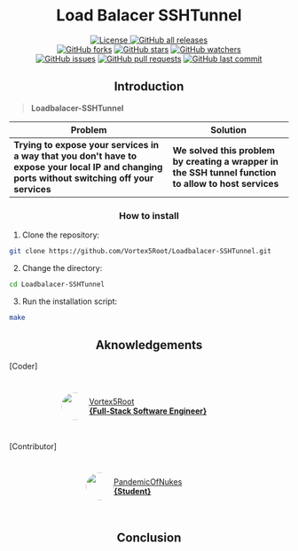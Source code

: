 <h1 align="center">Load Balacer SSHTunnel</h1>
<p align="center">
    <a href="https://github.com/Vortex5Root/Loadbalacer-SSHTunnel/blob/master/LICENSE"><img src="https://img.shields.io/github/license/Vortex5Root/Loadbalacer-SSHTunnel.svg" alt="License">
    <a href="https://github.com/Vortex5Root/Loadbalacer-SSHTunnel/releases"><img src="https://img.shields.io/github/downloads/Vortex5Root/Loadbalacer-SSHTunnel/total.svg" alt="GitHub all releases"></a><br>
    <a href="https://github.com/Vortex5Root/Loadbalacer-SSHTunnel/network"><img src="https://img.shields.io/github/forks/Vortex5Root/Loadbalacer-SSHTunnel.svg" alt="GitHub forks"></a>
    <a href="https://github.com/Vortex5Root/Loadbalacer-SSHTunnel/stargazers"><img src="https://img.shields.io/github/stars/Vortex5Root/Loadbalacer-SSHTunnel.svg" alt="GitHub stars"></a>
    <a href="https://github.com/Vortex5Root/Loadbalacer-SSHTunnel/watchers"><img src="https://img.shields.io/github/watchers/Vortex5Root/Loadbalacer-SSHTunnel.svg" alt="GitHub watchers"></a><br>
    <a href="https://github.com/Vortex5Root/Loadbalacer-SSHTunnel/issues"><img src="https://img.shields.io/github/issues/Vortex5Root/Loadbalacer-SSHTunnel.svg" alt="GitHub issues"></a>
    <a href="https://github.com/Vortex5Root/Loadbalacer-SSHTunnel/pulls"><img src="https://img.shields.io/github/issues-pr/Vortex5Root/Loadbalacer-SSHTunnel.svg" alt="GitHub pull requests"></a>
    <a href="https://github.com/Vortex5Root/Loadbalacer-SSHTunnel/commits/master"><img src="https://img.shields.io/github/last-commit/Vortex5Root/Loadbalacer-SSHTunnel.svg" alt="GitHub last commit"></a>
</p>

<h2 align="center">Introduction</h2>

> **Loadbalacer-SSHTunnel** 

| Problem | Solution |
| --- | --- |
| **Trying to expose your services in a way that you don't have to expose your local IP and changing ports without switching off your services** | **We solved this problem by creating a wrapper in the SSH tunnel function to allow to host services** |

<h3 align="center"> How to install </h3>

1. Clone the repository:
```bash
git clone https://github.com/Vortex5Root/Loadbalacer-SSHTunnel.git
```

2. Change the directory:
```bash
cd Loadbalacer-SSHTunnel
```

3. Run the installation script:
```bash
make
```

<h2 align="center"> Aknowledgements </h2>

[Coder]

<a href="https://github.com/Vortex5Root">
    <div style="display: flex; justify-content: center; align-items: center; height: 100px; width: 450px;">
        <img src=https://avatars.githubusercontent.com/u/102427260?s=200&v=4 width=50 style="border-radius: 50%;">
        <a href="https://github.com/Vortex5Root">Vortex5Root <br><b>        {Full-Stack Software Engineer}</b></a>
    </div>
</a>

[Contributor]

<a href="https://github.com/PandemicOfNukes">
    <div style="display: flex; justify-content: center; align-items: center; height: 100px; width: 450px;">
        <img src=https://avatars.githubusercontent.com/u/59929476?s=200&v=4 width=50 style="border-radius: 50%;">
        <a href="https://github.com/PandemicOfNukes">PandemicOfNukes <br><b>        {Student}</b></a>
    </div>
</a>

<h2 align="center"> Conclusion </h2>
